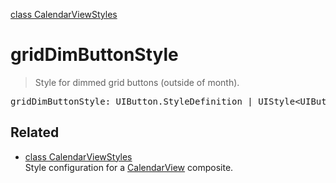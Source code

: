 [class CalendarViewStyles](CalendarViewStyles.md)

# gridDimButtonStyle

> Style for dimmed grid buttons (outside of month).

<pre class="docgen_signature">gridDimButtonStyle: UIButton.StyleDefinition | UIStyle&lt;UIButton.StyleDefinition&gt;;</pre>

## Related

- [<!--{ref:class}-->class CalendarViewStyles](CalendarViewStyles.md) \
    Style configuration for a [CalendarView](CalendarView.md) composite.
